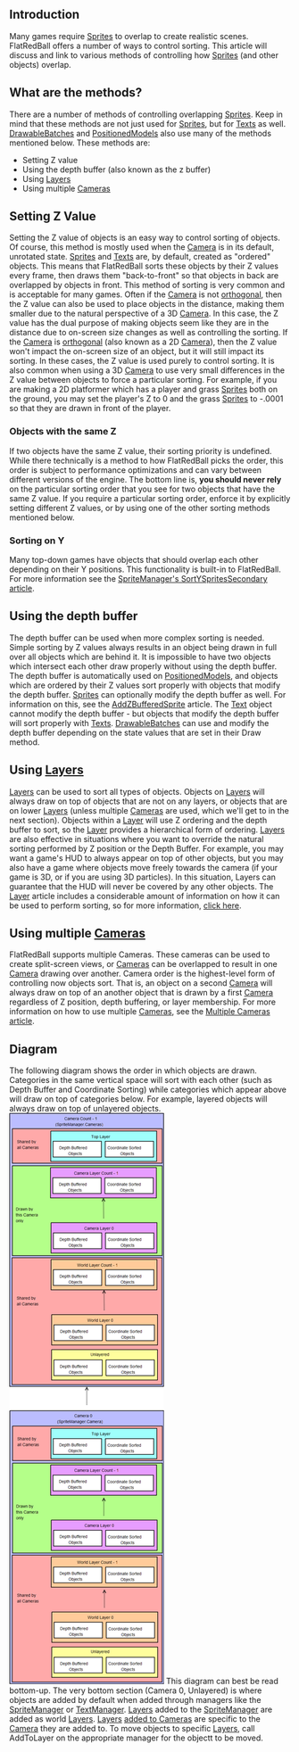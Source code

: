 ## Introduction

Many games require [Sprites](/frb/docs/index.php?title=Sprites&action=edit&redlink=1 "Sprites (page does not exist)") to overlap to create realistic scenes. FlatRedBall offers a number of ways to control sorting. This article will discuss and link to various methods of controlling how [Sprites](/frb/docs/index.php?title=Sprites&action=edit&redlink=1 "Sprites (page does not exist)") (and other objects) overlap.

## What are the methods?

There are a number of methods of controlling overlapping [Sprites](/frb/docs/index.php?title=Sprites&action=edit&redlink=1 "Sprites (page does not exist)"). Keep in mind that these methods are not just used for [Sprites](/frb/docs/index.php?title=Sprites&action=edit&redlink=1 "Sprites (page does not exist)"), but for [Texts](/frb/docs/index.php?title=Text "Text") as well. [DrawableBatches](/frb/docs/index.php?title=IDrawableBatch "IDrawableBatch") and [PositionedModels](/frb/docs/index.php?title=PositionedModel "PositionedModel") also use many of the methods mentioned below. These methods are:

-   Setting Z value
-   Using the depth buffer (also known as the z buffer)
-   Using [Layers](/frb/docs/index.php?title=Layer "Layer")
-   Using multiple [Cameras](/frb/docs/index.php?title=Camera "Camera")

## Setting Z Value

Setting the Z value of objects is an easy way to control sorting of objects. Of course, this method is mostly used when the [Camera](/frb/docs/index.php?title=Camera "Camera") is in its default, unrotated state. [Sprites](/frb/docs/index.php?title=Sprites&action=edit&redlink=1 "Sprites (page does not exist)") and [Texts](/frb/docs/index.php?title=Text "Text") are, by default, created as "ordered" objects. This means that FlatRedBall sorts these objects by their Z values every frame, then draws them "back-to-front" so that objects in back are overlapped by objects in front. This method of sorting is very common and is acceptable for many games. Often if the [Camera](/frb/docs/index.php?title=Camera "Camera") is not [orthogonal](/frb/docs/index.php?title=FlatRedBall.Camera.Orthogonal "FlatRedBall.Camera.Orthogonal"), then the Z value can also be used to place objects in the distance, making them smaller due to the natural perspective of a 3D [Camera](/frb/docs/index.php?title=Camera "Camera"). In this case, the Z value has the dual purpose of making objects seem like they are in the distance due to on-screen size changes as well as controlling the sorting. If the [Camera](/frb/docs/index.php?title=Camera "Camera") is [orthogonal](/frb/docs/index.php?title=FlatRedBall.Camera.Orthogonal "FlatRedBall.Camera.Orthogonal") (also known as a 2D [Camera](/frb/docs/index.php?title=Camera "Camera")), then the Z value won't impact the on-screen size of an object, but it will still impact its sorting. In these cases, the Z value is used purely to control sorting. It is also common when using a 3D [Camera](/frb/docs/index.php?title=Camera "Camera") to use very small differences in the Z value between objects to force a particular sorting. For example, if you are making a 2D platformer which has a player and grass [Sprites](/frb/docs/index.php?title=Sprite "Sprite") both on the ground, you may set the player's Z to 0 and the grass [Sprites](/frb/docs/index.php?title=Sprite "Sprite") to -.0001 so that they are drawn in front of the player.

### Objects with the same Z

If two objects have the same Z value, their sorting priority is undefined. While there technically is a method to how FlatRedBall picks the order, this order is subject to performance optimizations and can vary between different versions of the engine. The bottom line is, **you should never rely** on the particular sorting order that you see for two objects that have the same Z value. If you require a particular sorting order, enforce it by explicitly setting different Z values, or by using one of the other sorting methods mentioned below.

### Sorting on Y

Many top-down games have objects that should overlap each other depending on their Y positions. This functionality is built-in to FlatRedBall. For more information see the [SpriteManager's SortYSpritesSecondary article](/documentation/api/flatredball/spritemanager/sortyspritessecondary.md "FlatRedBall.SpriteManager.SortYSpritesSecondary").

## Using the depth buffer

The depth buffer can be used when more complex sorting is needed. Simple sorting by Z values always results in an object being drawn in full over all objects which are behind it. It is impossible to have two objects which intersect each other draw properly without using the depth buffer. The depth buffer is automatically used on [PositionedModels](/frb/docs/index.php?title=PositionedModel "PositionedModel"), and objects which are ordered by their Z values sort properly with objects that modify the depth buffer. [Sprites](/frb/docs/index.php?title=Sprite "Sprite") can optionally modify the depth buffer as well. For information on this, see the [AddZBufferedSprite](/frb/docs/index.php?title=FlatRedBall.SpriteManager.AddZBufferedSprite "FlatRedBall.SpriteManager.AddZBufferedSprite") article. The [Text](/frb/docs/index.php?title=Text "Text") object cannot modify the depth buffer - but objects that modify the depth buffer will sort properly with [Texts](/frb/docs/index.php?title=Text "Text"). [DrawableBatches](/frb/docs/index.php?title=IDrawableBatch "IDrawableBatch") can use and modify the depth buffer depending on the state values that are set in their Draw method.

## Using [Layers](/frb/docs/index.php?title=Layer "Layer")

[Layers](/frb/docs/index.php?title=Layer "Layer") can be used to sort all types of objects. Objects on [Layers](/frb/docs/index.php?title=Layer "Layer") will always draw on top of objects that are not on any layers, or objects that are on lower [Layers](/frb/docs/index.php?title=Layer "Layer") (unless multiple [Cameras](/frb/docs/index.php?title=Camera "Camera") are used, which we'll get to in the next section). Objects within a [Layer](/frb/docs/index.php?title=Layer "Layer") will use Z ordering and the depth buffer to sort, so the [Layer](/frb/docs/index.php?title=Layer "Layer") provides a hierarchical form of ordering. [Layers](/frb/docs/index.php?title=Layer "Layer") are also effective in situations where you want to override the natural sorting performed by Z position or the Depth Buffer. For example, you may want a game's HUD to always appear on top of other objects, but you may also have a game where objects move freely towards the camera (if your game is 3D, or if you are using 3D particles). In this situation, Layers can guarantee that the HUD will never be covered by any other objects. The [Layer](/frb/docs/index.php?title=Layer "Layer") article includes a considerable amount of information on how it can be used to perform sorting, so for more information, [click here](/frb/docs/index.php?title=Layer "Layer").

## Using multiple [Cameras](/frb/docs/index.php?title=Camera "Camera")

FlatRedBall supports multiple Cameras. These cameras can be used to create split-screen views, or [Cameras](/frb/docs/index.php?title=Camera "Camera") can be overlapped to result in one [Camera](/frb/docs/index.php?title=Camera "Camera") drawing over another. Camera order is the highest-level form of controlling now objects sort. That is, an object on a second [Camera](/frb/docs/index.php?title=Camera "Camera") will always draw on top of an another object that is drawn by a first [Camera](/frb/docs/index.php?title=Camera "Camera") regardless of Z position, depth buffering, or layer membership. For more information on how to use multiple [Cameras](/frb/docs/index.php?title=Camera "Camera"), see the [Multiple Cameras article](/frb/docs/index.php?title=FlatRedBall.Camera#Multiple_Cameras "FlatRedBall.Camera").

## Diagram

The following diagram shows the order in which objects are drawn. Categories in the same vertical space will sort with each other (such as Depth Buffer and Coordinate Sorting) while categories which appear above will draw on top of categories below. For example, layered objects will always draw on top of unlayered objects. ![SortingDiagram.png](/media/migrated_media-SortingDiagram.png) This diagram can best be read bottom-up. The very bottom section (Camera 0, Unlayered) is where objects are added by default when added through managers like the [SpriteManager](/frb/docs/index.php?title=FlatRedBall.SpriteManager "FlatRedBall.SpriteManager") or [TextManager](/frb/docs/index.php?title=FlatRedBall.TextManager&action=edit&redlink=1 "FlatRedBall.TextManager (page does not exist)"). [Layers](/frb/docs/index.php?title=FlatRedBall.Graphics.Layer "FlatRedBall.Graphics.Layer") added to the [SpriteManager](/frb/docs/index.php?title=FlatRedBall.SpriteManager "FlatRedBall.SpriteManager") are added as world [Layers](/frb/docs/index.php?title=FlatRedBall.Graphics.Layer "FlatRedBall.Graphics.Layer"). [Layers](/frb/docs/index.php?title=FlatRedBall.Graphics.Layer "FlatRedBall.Graphics.Layer") [added to Cameras](/frb/docs/index.php?title=FlatRedBall.Camera.AddLayer "FlatRedBall.Camera.AddLayer") are specific to the [Camera](/frb/docs/index.php?title=FlatRedBall.Camera "FlatRedBall.Camera") they are added to. To move objects to specific [Layers](/frb/docs/index.php?title=FlatRedBall.Graphics.Layer "FlatRedBall.Graphics.Layer"), call AddToLayer on the appropriate manager for the objectt to be moved.
